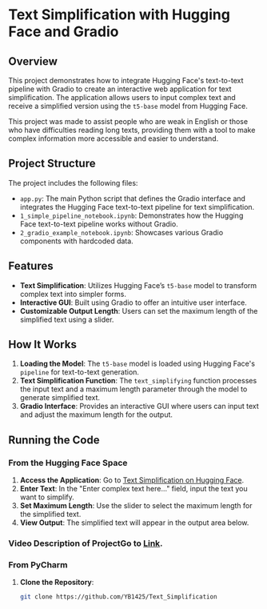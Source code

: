 # Text Simplification with Hugging Face and Gradio

## Overview

This project demonstrates how to integrate Hugging Face's text-to-text pipeline with Gradio to create an interactive web application for text simplification. The application allows users to input complex text and receive a simplified version using the `t5-base` model from Hugging Face.

This project was made to assist people who are weak in English or those who have difficulties reading long texts, providing them with a tool to make complex information more accessible and easier to understand.

## Project Structure

The project includes the following files:

- `app.py`: The main Python script that defines the Gradio interface and integrates the Hugging Face text-to-text pipeline for text simplification.
- `1_simple_pipeline_notebook.ipynb`: Demonstrates how the Hugging Face text-to-text pipeline works without Gradio.
- `2_gradio_example_notebook.ipynb`: Showcases various Gradio components with hardcoded data.

## Features

- **Text Simplification**: Utilizes Hugging Face’s `t5-base` model to transform complex text into simpler forms.
- **Interactive GUI**: Built using Gradio to offer an intuitive user interface.
- **Customizable Output Length**: Users can set the maximum length of the simplified text using a slider.

## How It Works

1. **Loading the Model**: The `t5-base` model is loaded using Hugging Face's `pipeline` for text-to-text generation.
2. **Text Simplification Function**: The `text_simplifying` function processes the input text and a maximum length parameter through the model to generate simplified text.
3. **Gradio Interface**: Provides an interactive GUI where users can input text and adjust the maximum length for the output.

## Running the Code

### From the Hugging Face Space

1. **Access the Application**: Go to [Text Simplification on Hugging Face](https://huggingface.co/spaces/YB1425/Text_Simplification).
2. **Enter Text**: In the "Enter complex text here..." field, input the text you want to simplify.
3. **Set Maximum Length**: Use the slider to select the maximum length for the simplified text.
4. **View Output**: The simplified text will appear in the output area below.

### Video Description of ProjectGo to [Link](https://youtu.be/9kUUXbstXG0).

### From PyCharm

1. **Clone the Repository**:
   ```bash
   git clone https://github.com/YB1425/Text_Simplification
